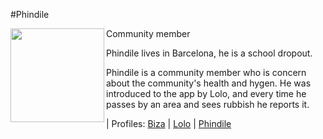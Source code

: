 #Phindile

<img align="left" padding=10px, height=150px src="./images/PersonaPhindile.png">

Community member

Phindile lives in Barcelona, he is a school dropout.

Phindile is a community member who is concern about the community's  health and  hygen.
He was  introduced to the app by Lolo, and every time he passes by an area and sees rubbish he reports it.

| Profiles:  [Biza](/Persona_Biza.md) | [Lolo](/Persona_Lolo.md) | [Phindile](/Persona_Phindile.md) 
